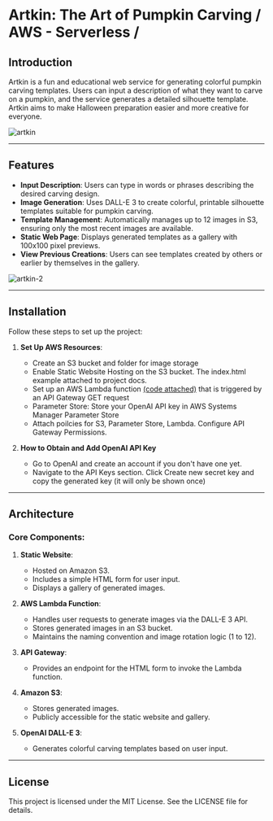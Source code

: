 # Artkin: The Art of Pumpkin Carving / AWS - Serverless /

## Introduction
Artkin is a fun and educational web service for generating colorful pumpkin carving templates. Users can input a description of what they want to carve on a pumpkin, and the service generates a detailed silhouette template. Artkin aims to make Halloween preparation easier and more creative for everyone.

![artkin](https://github.com/user-attachments/assets/ad2883a9-7d13-4c19-be5f-cfffcd0651dd)

---

## Features
- **Input Description**: Users can type in words or phrases describing the desired carving design.
- **Image Generation**: Uses DALL-E 3 to create colorful, printable silhouette templates suitable for pumpkin carving.
- **Template Management**: Automatically manages up to 12 images in S3, ensuring only the most recent images are available.
- **Static Web Page**: Displays generated templates as a gallery with 100x100 pixel previews.
- **View Previous Creations**: Users can see templates created by others or earlier by themselves in the gallery.

![artkin-2](https://github.com/user-attachments/assets/5ee125dc-c231-4feb-a06c-6ba80653ceb0)


---

## Installation
Follow these steps to set up the project:

1. **Set Up AWS Resources**:
   - Create an S3 bucket and folder for image storage
   - Enable Static Website Hosting on the S3 bucket. The index.html example attached to project docs.
   - Set up an AWS Lambda function [(code attached)](https://github.com/Ramil-code/artkin/blob/main/lambda.py) that is triggered by an API Gateway GET request
   - Parameter Store: Store your OpenAI API key in AWS Systems Manager Parameter Store
   - Attach poilcies for S3, Parameter Store, Lambda. Configure API Gateway Permissions.

2. **How to Obtain and Add OpenAI API Key**
   - Go to OpenAI and create an account if you don't have one yet.
   - Navigate to the API Keys section. Click Create new secret key and copy the generated key (it will only be shown once)

---

## Architecture

### Core Components:
1. **Static Website**:
   - Hosted on Amazon S3.
   - Includes a simple HTML form for user input.
   - Displays a gallery of generated images.

2. **AWS Lambda Function**:
   - Handles user requests to generate images via the DALL-E 3 API.
   - Stores generated images in an S3 bucket.
   - Maintains the naming convention and image rotation logic (1 to 12).

3. **API Gateway**:
   - Provides an endpoint for the HTML form to invoke the Lambda function.

4. **Amazon S3**:
   - Stores generated images.
   - Publicly accessible for the static website and gallery.

5. **OpenAI DALL-E 3**:
   - Generates colorful carving templates based on user input.

---

## License
This project is licensed under the MIT License. See the LICENSE file for details.

